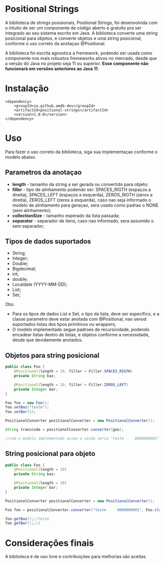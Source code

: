 # Positional Strings

A biblioteca de strings posisionais, Positional Strings, foi desenvolvida com o intuito de ser um componente de código aberto e gratuito pra ser integrado ao seu sistema escrito em Java. A biblioteca converte uma string posicional para objetos, e converte objetos e uma string posicional, conforme o uso correto da anotaçao @Positional.

A biblioteca foi escrita agnostica a fremework, podendo ser usada como componente nos mais robustos fremeworks ativos no mercado, desde que a versão do Java no projeto seja 11 ou superior. **Esse componente não funcionará em versões anteriores ao Java 11.**

# Instalação

``` 
<dependency>
    <groupId>io.github.amdb-dev</groupId>
    <artifactId>positional-strings</artifactId>
    <version>1.0.0</version>
</dependency>
```

# Uso
Para fazer o uso correto da biblioteca, siga sua implementaçao conforme o modelo abaixo.
## Parametros da anotaçao
* **length** - tamanho da string a ser gerada ou convertido para objeto;
* **filler** - tipo de alinhamento podendo ser: SPACES_RIGTH (espaços a direita), SPACES_LEFT (espaços a esquerda), ZEROS_RIGTH (zeros a direita), ZEROS_LEFT (zeros a esquerda), caso nao seja informado o modelo de alinhamento para geraçao, sera usado como padrao o NONE (sem alinhamento);
* **collectionSize** - tamanho esperado da lista passada;
* **separator** - separador de itens, caso nao informado, sera assumido o sem separador;

## Tipos de dados suportados
* String;
* Integer;
* Double;
* Bigdecimal;
* int;
* double;
* Localdate (YYYY-MM-DD);
* List;
* Set;

Obs: 
* Para os tipos de dados List e Set, o tipo da lista, deve ser especifico, e a classe parametro deve estar anotada com @Positional, nao senod suportados listas dos tipos primitivos ou wrappers;
* O modelo implementado segue padroes de recursividade, podendo encadear listas dentro de listas, e objetos conforme a necessidade, desde que devidamente anotados.



## Objetos para string posicional
```java
public class Foo {
    @Positional(length = 10, filler = Filler.SPACES_RIGTH)
    private String baz;

    @Positional(length = 10, filler = Filler.ZEROS_LEFT)
    private Integer bar;
}

Foo foo = new Foo();
foo.setBaz("teste");
foo.setBar(1);

PositionalConverter positionalConverter = new PositionalConverter();

String transcode = positionalConverter.converter(goo);

//com o modelo implementado acima a saida seria "teste     0000000001"

```
## String posicional para objeto
```java
public class Foo {
    @Positional(length = 10)
    private String baz;

    @Positional(length = 10)
    private Integer bar;
}

PositionalConverter positionalConverter = new PositionalConverter();

Foo foo = positionalConverter.converter("teste     0000000001", Foo.class);

foo.getBaz();//teste
foo.getBar();//1
```
# Considerações finais
A biblioteca é de uso livre e contribuições para melhorias são aceitas.


